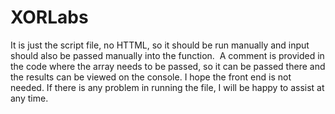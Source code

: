 # XORLabs

It is just the script file, no HTTML, so it should be run manually and input should also be passed manually into the function. 
A comment is provided in the code where the array needs to be passed, so it can be passed there and the results can be viewed on the console.
I hope the front end is not needed.
If there is any problem in running the file, I will be happy to assist at any time.

